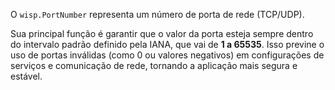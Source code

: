 O `wisp.PortNumber` representa um número de porta de rede (TCP/UDP).

Sua principal função é garantir que o valor da porta esteja sempre dentro do intervalo padrão definido pela IANA, que vai de **1 a 65535**. Isso previne o uso de portas inválidas (como 0 ou valores negativos) em configurações de serviços e comunicação de rede, tornando a aplicação mais segura e estável.
